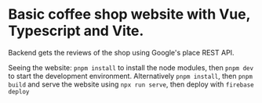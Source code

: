 # Basic coffee shop website with Vue, Typescript and Vite.
Backend gets the reviews of the shop using Google's place REST API.

Seeing the website:
```pnpm install``` to install the node modules, then ```pnpm dev``` to start the development environment.
Alternatively ```pnpm install```, then ```pnpm build``` and serve the website using ```npx run serve```, then deploy with ```firebase deploy```

